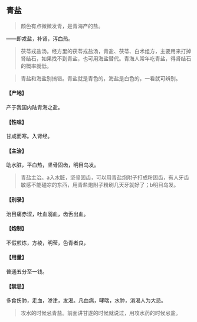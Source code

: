 ## 青盐

> 颜色有点微微发青，是青海产的盐。

——即戎盐，补肾，泻血热。

> 茯苓戎盐汤。经方里的茯苓戎盐汤，青盐、茯苓、白术组方，主要用来打掉肾结石，如果找不到青盐，也可用海盐替代。青海人常年吃青盐，得肾结石的概率就低。

> 青盐和海盐别搞错。青盐就是青色的，海盐是白色的，一看就可辨别。

#### 【产地】
产于我国内陆青海之盐。
#### 【性味】
甘咸而寒。入肾经。
#### 【主治】
助水脏，平血热，坚骨固齿，明目乌发。

> 青盐主治。a入水脏，坚骨固齿，可以用青盐炮附子打成粉固齿，有人牙齿敏感不能碰凉的东西，用青盐炮附子粉刷几天牙就好了；b明目乌发。

#### 【别录】
治目痛赤涩，吐血溺血，齿舌出血。
#### 【炮制】
不假煎炼，方棱，明莹，色青者良，
#### 【用量】
普通五分至一钱。
#### 【禁忌】
多食伤肺，走血，渗津，发渴。凡血病，哮喘，水肿，消渴人为大忌。

> 攻水的时候忌青盐。前面讲甘遂的时候就说过，用攻水药的时候忌盐。